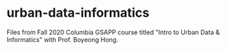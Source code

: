 # urban-data-informatics
Files from Fall 2020 Columbia GSAPP course titled "Intro to Urban Data &amp; Informatics" with Prof. Boyeong Hong. 
